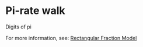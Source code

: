 # Pi-rate walk


Digits of pi


For more information, see: [Rectangular Fraction Model](https://hvparent.com/common-core-math-part-four)
